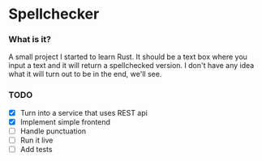 # Spellchecker

### What is it?

A small project I started to learn Rust. It should be a text box where you input a text and it will return a spellchecked version. I don't have any idea what it will turn out to be in the end, we'll see.


### TODO

- [X] Turn into a service that uses REST api
- [X] Implement simple frontend
- [ ] Handle punctuation
- [ ] Run it live
- [ ] Add tests